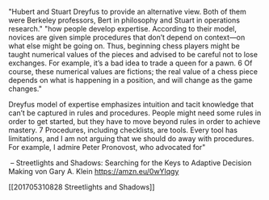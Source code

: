 "Hubert and Stuart Dreyfus to provide an alternative view. Both of them were Berkeley professors, Bert in philosophy and Stuart in operations research."
"how people develop expertise. According to their model, novices are given simple procedures that don’t depend on context—on what else might be going on. Thus, beginning chess players might be taught numerical values of the pieces and advised to be careful not to lose exchanges. For example, it’s a bad idea to trade a queen for a pawn. 6 Of course, these numerical values are fictions; the real value of a chess piece depends on what is happening in a position, and will change as the game changes."

Dreyfus model of expertise emphasizes intuition and tacit knowledge that can’t be captured in rules and procedures. People might need some rules in order to get started, but they have to move beyond rules in order to achieve mastery. 7 Procedures, including checklists, are tools. Every tool has limitations, and I am not arguing that we should do away with procedures. For example, I admire Peter Pronovost, who advocated for"


 – Streetlights and Shadows: Searching for the Keys to Adaptive Decision Making von Gary A. Klein
https://amzn.eu/0wYlqgy

[[201705310828 Streetlights and Shadows]]